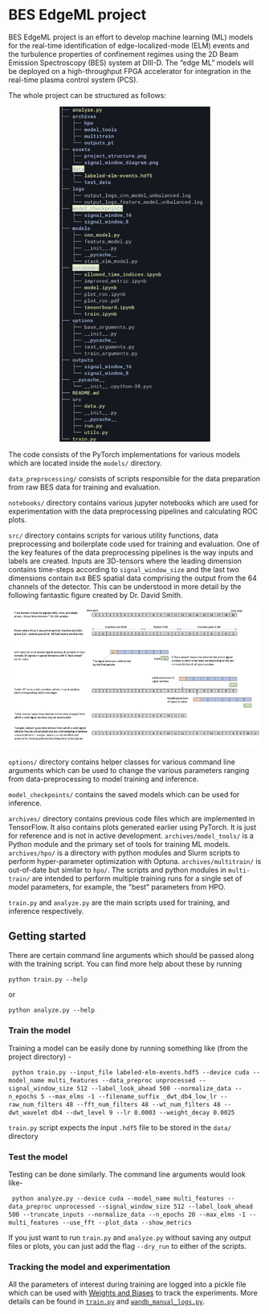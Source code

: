 # BES EdgeML project
BES EdgeML project is an effort to develop machine learning (ML) models for the real-time identification of edge-localized-mode (ELM) events and the turbulence properties of confinement regimes using the 2D Beam Emission Spectroscopy (BES) system at DIII-D. The “edge ML” models will be deployed on a high-throughput FPGA accelerator for integration in the real-time plasma control system (PCS).

The whole project can be structured as follows:
<p align='center'>
    <img src='assets/project_structure.png' alt='project_structure' width='300'/>
</p>

The code consists of the PyTorch implementations for various models which are located inside the `models/` directory.

`data_preprocessing/` consists of scripts responsible for the data preparation from raw BES data 
for training and evaluation.

`notebooks/` directory contains various jupyter notebooks which are used for experimentation with the data preprocessing pipelines and calculating ROC plots.

`src/` directory contains scripts for various utility functions, data preprocessing and boilerplate code used for training and evaluation. One of the key features of the data preprocessing pipelines is the way inputs and labels are created. Inputs are 3D-tensors where the leading dimension contains time-steps according to `signal_window_size` and the last two dimensions contain `8x8` BES spatial data comprising the output from the 64 channels of the detector. This can be understood in more detail by the following fantastic figure created by Dr. David Smith.

<p align='center'>
    <img src='assets/signal_window_diagram.png' alt='signal_window' width='1000'/>
</p>

`options/` directory contains helper classes for various command line arguments which can be used to change the various parameters ranging from data-preprocessing to model training and inference.

`model_checkpoints/` contains the saved models which can be used for inference.

`archives/` directory contains previous code files which are implemented in TensorFlow. It also contains plots generated earlier using PyTorch. It is just for reference and is not in active development.
`archives/model_tools/` is a Python module and the primary set of tools for training ML models. `archives/hpo/` is a directory with python modules and Slurm scripts to perform hyper-parameter optimization with Optuna. `archives/multitrain/` is out-of-date but similar to `hpo/`.  The scripts and python modules in `multi-train/` are intended
to perform multiple training runs for a single set of model parameters, for example, the "best" parameters from HPO.

`train.py` and `analyze.py` are the main scripts used for training, and inference respectively. 

## Getting started
There are certain command line arguments which should be passed along with the training script. You can find more help about these by running
```
python train.py --help
```
or 
```
python analyze.py --help
```
### Train the model
Training a model can be easily done by running something like (from the project directory) -
```
 python train.py --input_file labeled-elm-events.hdf5 --device cuda --model_name multi_features --data_preproc unprocessed --signal_window_size 512 --label_look_ahead 500 --normalize_data --n_epochs 5 --max_elms -1 --filename_suffix _dwt_db4_low_lr --raw_num_filters 48 --fft_num_filters 48 --wt_num_filters 48 --dwt_wavelet db4 --dwt_level 9 --lr 0.0003 --weight_decay 0.0025
```

`train.py` script expects the input `.hdf5` file to be stored in the `data/` directory 

### Test the model
Testing can be done similarly. The command line arguments would look like-
```
 python analyze.py --device cuda --model_name multi_features --data_preproc unprocessed --signal_window_size 512 --label_look_ahead 500 --truncate_inputs --normalize_data --n_epochs 20 --max_elms -1 --multi_features --use_fft --plot_data --show_metrics
```

If you just want to run `train.py` and `analyze.py` without saving any output files or plots, you can just add the flag `--dry_run` to either of the scripts.

### Tracking the model and experimentation
All the parameters of interest during training are logged into a pickle file which can be used with [Weights and Biases](https://wandb.ai/site) to track the experiments. More details 
can be found in [`train.py`](train.py) and [`wandb_manual_logs.py`](wandb_manual_logs.py).
